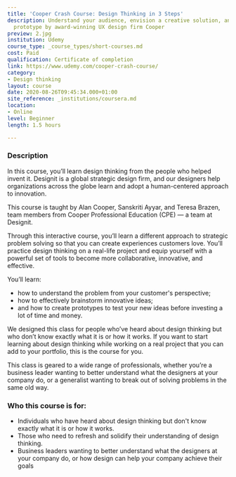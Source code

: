 ```yaml
---
title: 'Cooper Crash Course: Design Thinking in 3 Steps'
description: Understand your audience, envision a creative solution, and test your
  prototype by award-winning UX design firm Cooper
preview: 2.jpg
institution: Udemy
course_type: _course_types/short-courses.md
cost: Paid
qualification: Certificate of completion
link: https://www.udemy.com/cooper-crash-course/
category:
- Design thinking
layout: course
date: 2020-08-26T09:45:34.000+01:00
site_reference: _institutions/coursera.md
location:
- Online
level: Beginner
length: 1.5 hours

---
```

### Description

In this course, you’ll learn design thinking from the people who helped invent it. Designit is a global strategic design firm, and our designers help organizations across the globe learn and adopt a human-centered approach to innovation.

This course is taught by Alan Cooper, Sanskriti Ayyar, and Teresa Brazen, team members from Cooper Professional Education (CPE) — a team at Designit.

Through this interactive course, you’ll learn a different approach to strategic problem solving so that you can create experiences customers love. You’ll practice design thinking on a real-life project and equip yourself with a powerful set of tools to become more collaborative, innovative, and effective.

You’ll learn:

* how to understand the problem from your customer's perspective;
* how to effectively brainstorm innovative ideas;
* and how to create prototypes to test your new ideas before investing a lot of time and money.

We designed this class for people who’ve heard about design thinking but who don’t know exactly what it is or how it works. If you want to start learning about design thinking while working on a real project that you can add to your portfolio, this is the course for you.

This class is geared to a wide range of professionals, whether you’re a business leader wanting to better understand what the designers at your company do, or a generalist wanting to break out of solving problems in the same old way.

### Who this course is for:

* Individuals who have heard about design thinking but don't know exactly what it is or how it works.
* Those who need to refresh and solidify their understanding of design thinking.
* Business leaders wanting to better understand what the designers at your company do, or how design can help your company achieve their goals
